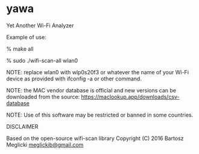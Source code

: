 # yawa
Yet Another Wi-Fi Analyzer

Example of use:

% make all

% sudo ./wifi-scan-all wlan0

NOTE: replace wlan0 with wlp0s20f3 or whatever the name of your Wi-Fi device as
provided with ifconfig -a or other command.

NOTE: the MAC vendor database is official and new versions can be downloaded from
the source: https://maclookup.app/downloads/csv-database

NOTE: Use of this software may be restricted or banned in some countries.

DISCLAIMER

Based on the open-source wifi-scan library Copyright (C) 2016 Bartosz Meglicki <meglickib@gmail.com>
